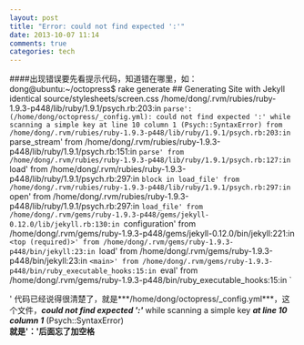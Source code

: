 ```yaml
---
layout: post
title: "Error: could not find expected ':'"
date: 2013-10-07 11:14
comments: true
categories: tech
---
```


####出现错误要先看提示代码，知道错在哪里，如：
	dong@ubuntu:~/octopress$ rake generate
	## Generating Site with Jekyll
	identical source/stylesheets/screen.css 
	/home/dong/.rvm/rubies/ruby-1.9.3-p448/lib/ruby/1.9.1/psych.rb:203:in `parse': (/home/dong/octopress/_config.yml): could not find expected ':' while scanning a simple key at line 10 column 1 (Psych::SyntaxError)
		from /home/dong/.rvm/rubies/ruby-1.9.3-p448/lib/ruby/1.9.1/psych.rb:203:in `parse_stream'
		from /home/dong/.rvm/rubies/ruby-1.9.3-p448/lib/ruby/1.9.1/psych.rb:151:in `parse'
		from /home/dong/.rvm/rubies/ruby-1.9.3-p448/lib/ruby/1.9.1/psych.rb:127:in `load'
		from /home/dong/.rvm/rubies/ruby-1.9.3-p448/lib/ruby/1.9.1/psych.rb:297:in `block in load_file'
		from /home/dong/.rvm/rubies/ruby-1.9.3-p448/lib/ruby/1.9.1/psych.rb:297:in `open'
		from /home/dong/.rvm/rubies/ruby-1.9.3-p448/lib/ruby/1.9.1/psych.rb:297:in `load_file'
		from /home/dong/.rvm/gems/ruby-1.9.3-p448/gems/jekyll-0.12.0/lib/jekyll.rb:130:in `configuration'
		from /home/dong/.rvm/gems/ruby-1.9.3-p448/gems/jekyll-0.12.0/bin/jekyll:221:in `<top (required)>'
		from /home/dong/.rvm/gems/ruby-1.9.3-p448/bin/jekyll:23:in `load'
		from /home/dong/.rvm/gems/ruby-1.9.3-p448/bin/jekyll:23:in `<main>'
		from /home/dong/.rvm/gems/ruby-1.9.3-p448/bin/ruby_executable_hooks:15:in `eval'
		from /home/dong/.rvm/gems/ruby-1.9.3-p448/bin/ruby_executable_hooks:15:in `<main>'
代码已经说得很清楚了，就是***/home/dong/octopress/_config.yml***，这个文件，***could not find expected ':'*** while scanning a simple key ***at line 10 column 1*** (Psych::SyntaxError)  
**就是'：'后面忘了加空格**


